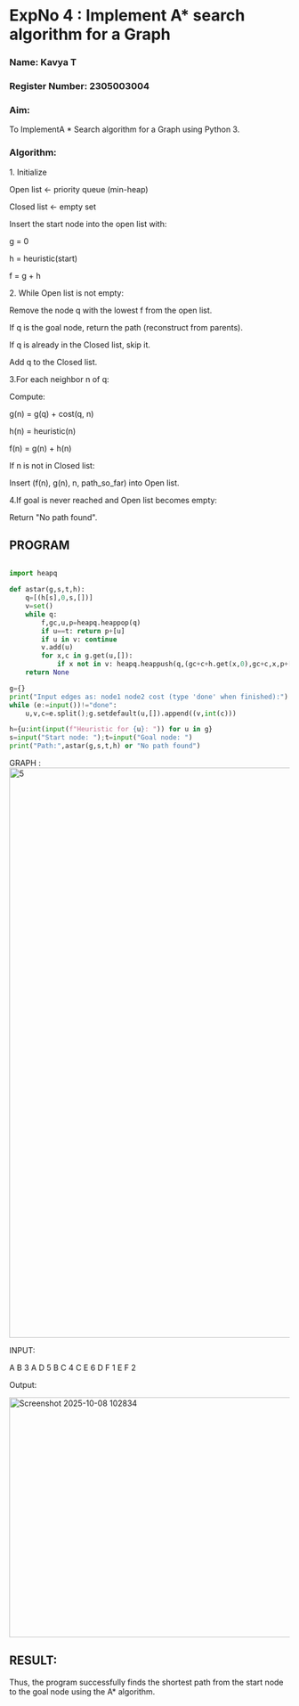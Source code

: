 <h1>ExpNo 4 : Implement A* search algorithm for a Graph</h1> 
<h3>Name: Kavya T      </h3>
<h3>Register Number: 2305003004         </h3>
<H3>Aim:</H3>
<p>To ImplementA * Search algorithm for a Graph using Python 3.</p>

<H3>Algorithm:</H3>

<p>1. Initialize</p>
<p>Open list ← priority queue (min-heap)</p>
<p>Closed list ← empty set</p>
<p>Insert the start node into the open list with:</p>
<p>  g = 0</p>
<p>  h = heuristic(start)</p>
<p>  f = g + h</p>
<p>2. While Open list is not empty:</p>
<p>Remove the node q with the lowest f from the open list.</p>
<p>If q is the goal node, return the path (reconstruct from parents).</p>
<p>If q is already in the Closed list, skip it.</p>
<p>Add q to the Closed list.</p>
<p>3.For each neighbor n of q:</p>
<p>Compute:</p>
<p>  g(n) = g(q) + cost(q, n)</p>
<p>  h(n) = heuristic(n)</p>
<p>  f(n) = g(n) + h(n)</p>
<p>If n is not in Closed list:</p>
<p>Insert (f(n), g(n), n, path_so_far) into Open list.</p>

<p>4.If goal is never reached and Open list becomes empty:</p>
<p>Return "No path found".</p>

## PROGRAM
```python

import heapq

def astar(g,s,t,h):
    q=[(h[s],0,s,[])]
    v=set()
    while q:
        f,gc,u,p=heapq.heappop(q)
        if u==t: return p+[u]
        if u in v: continue
        v.add(u)
        for x,c in g.get(u,[]): 
            if x not in v: heapq.heappush(q,(gc+c+h.get(x,0),gc+c,x,p+[u]))
    return None

g={}
print("Input edges as: node1 node2 cost (type 'done' when finished):")
while (e:=input())!="done":
    u,v,c=e.split();g.setdefault(u,[]).append((v,int(c)))

h={u:int(input(f"Heuristic for {u}: ")) for u in g}
s=input("Start node: ");t=input("Goal node: ")
print("Path:",astar(g,s,t,h) or "No path found")

```

GRAPH :
<img width="1024" height="1024" alt="5" src="https://github.com/user-attachments/assets/7579171b-c71a-4f9f-99c5-53cc216ec0c7" />


INPUT:

A B 3
A D 5
B C 4
C E 6
D F 1
E F 2

Output:

<img width="739" height="431" alt="Screenshot 2025-10-08 102834" src="https://github.com/user-attachments/assets/48ff2696-71ab-4e7a-be9e-38d80f8d4385" />



## RESULT:

Thus, the program successfully finds the shortest path from the start node to the goal node using the A* algorithm.
